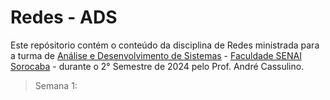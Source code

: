 # Redes - ADS
Este repósitorio contém o conteúdo da disciplina de Redes ministrada para a turma de [Análise e Desenvolvimento de Sistemas](https://faculdades.sp.senai.br/curso/102901/tecnologo-em-analise-e-desenvolvimento-de-sistemas) - [Faculdade SENAI Sorocaba](https://sp.senai.br/unidade/sorocaba/) - durante o 2° Semestre de 2024 pelo Prof. André Cassulino.

> Semana 1: 

